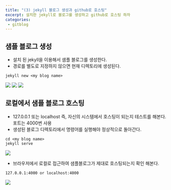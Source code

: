 ```yaml
---
title: "(3) jekyll 블로그 생성과 github로 호스팅"
excerpt: 설치한 jekyll로 블로그를 생성하고 github로 호스팅 하자
categories:
 - gitblog
---
```


## 샘플 블로그 생성
- 설치 된 jekyll을 이용해서 샘플 블로그를 생성한다.
- 경로를 별도로 지정하지 않으면 현재 디렉토리에 생성된다.
```
jekyll new <my blog name>
```
![]({{site.url}}/assets/images/gitblog/8_jekyllblogcreate.PNG)
![]({{site.url}}/assets/images/gitblog/8_jekyllblogcreate2.PNG)
![]({{site.url}}/assets/images/gitblog/8_jekyllblogcreate3.PNG)
## 로컬에서 샘플 블로그 호스팅
- 127.0.0.1 또는 localhost 즉, 자신의 시스템에서 호스팅이 되는지 테스트를 해본다. 포트는 4000번 사용
- 생성된 블로그 디렉토리에서 명령어를 실행해야 정상적으로 돌아간다.
```
cd <my blog name>
jekyll serve
```  
![]({{site.url}}/assets/images/gitblog/9_hostingtest.PNG)

- 브라우저에서 로컬로 접근하여 샘플블로그가 제대로 호스팅되는지 확인 해본다.
```
127.0.0.1:4000 or localhost:4000
```
![]({{site.url}}/assets/images/gitblog/9_hostingtest_2.PNG)